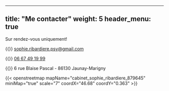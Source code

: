 
---
title: "Me contacter"
weight: 5
header_menu: true
---

Sur rendez-vous uniquement!

{{<icon class="fa fa-envelope">}}&nbsp;[sophie.ribardiere.psy@gmail.com](mailto:sophie.ribardiere.psy@gmail.com)

{{<icon class="fa fa-phone">}}&nbsp;[06 67 49 19 99](tel:+33667491999)



{{<icon class="fa fa-location-arrow">}}&nbsp;6 rue Blaise Pascal - 86130 Jaunay-Marigny

{{< openstreetmap mapName="cabinet_sophie_ribardiere_879645" miniMap="true" scale="7" coordX="46.68" coordY="0.363" >}}

